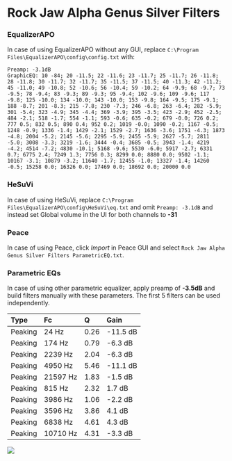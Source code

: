 # Rock Jaw Alpha Genus Silver Filters

### EqualizerAPO
In case of using EqualizerAPO without any GUI, replace `C:\Program Files\EqualizerAPO\config\config.txt`
with:
```
Preamp: -3.1dB
GraphicEQ: 10 -84; 20 -11.5; 22 -11.6; 23 -11.7; 25 -11.7; 26 -11.8; 28 -11.8; 30 -11.7; 32 -11.7; 35 -11.5; 37 -11.5; 40 -11.3; 42 -11.2; 45 -11.0; 49 -10.8; 52 -10.6; 56 -10.4; 59 -10.2; 64 -9.9; 68 -9.7; 73 -9.5; 78 -9.4; 83 -9.3; 89 -9.3; 95 -9.4; 102 -9.6; 109 -9.6; 117 -9.8; 125 -10.0; 134 -10.0; 143 -10.0; 153 -9.8; 164 -9.5; 175 -9.1; 188 -8.7; 201 -8.3; 215 -7.8; 230 -7.3; 246 -6.8; 263 -6.4; 282 -5.9; 301 -5.4; 323 -4.9; 345 -4.4; 369 -3.9; 395 -3.5; 423 -2.9; 452 -2.5; 484 -2.1; 518 -1.7; 554 -1.1; 593 -0.6; 635 -0.2; 679 -0.0; 726 0.2; 777 0.5; 832 0.5; 890 0.4; 952 0.2; 1019 -0.0; 1090 -0.2; 1167 -0.5; 1248 -0.9; 1336 -1.4; 1429 -2.1; 1529 -2.7; 1636 -3.6; 1751 -4.3; 1873 -4.8; 2004 -5.2; 2145 -5.6; 2295 -5.9; 2455 -5.9; 2627 -5.7; 2811 -5.0; 3008 -3.3; 3219 -1.6; 3444 -0.4; 3685 -0.5; 3943 -1.4; 4219 -4.2; 4514 -7.2; 4830 -10.1; 5168 -9.6; 5530 -6.0; 5917 -2.7; 6331 0.7; 6775 2.4; 7249 1.3; 7756 0.3; 8299 0.0; 8880 0.0; 9502 -1.1; 10167 -3.1; 10879 -3.2; 11640 -1.7; 12455 -1.0; 13327 -1.4; 14260 -0.5; 15258 0.0; 16326 0.0; 17469 0.0; 18692 0.0; 20000 0.0
```

### HeSuVi
In case of using HeSuVi, replace `C:\Program Files\EqualizerAPO\config\HeSuVi\eq.txt` and omit `Preamp:
-3.1dB` and instead set Global volume in the UI for both channels to **-31**

### Peace
In case of using Peace, click *Import* in Peace GUI and select `Rock Jaw Alpha Genus Silver Filters ParametricEQ.txt`.

### Parametric EQs
In case of using other parametric equalizer, apply preamp of **-3.5dB** and build filters manually with
these parameters. The first 5 filters can be used independently.

| Type    | Fc       |    Q | Gain     |
|:--------|:---------|:-----|:---------|
| Peaking | 24 Hz    | 0.26 | -11.5 dB |
| Peaking | 174 Hz   | 0.79 | -6.3 dB  |
| Peaking | 2239 Hz  | 2.04 | -6.3 dB  |
| Peaking | 4950 Hz  | 5.46 | -11.1 dB |
| Peaking | 21597 Hz | 1.83 | -1.5 dB  |
| Peaking | 815 Hz   | 2.32 | 1.7 dB   |
| Peaking | 3986 Hz  | 1.06 | -2.2 dB  |
| Peaking | 3596 Hz  | 3.86 | 4.1 dB   |
| Peaking | 6838 Hz  | 4.61 | 4.3 dB   |
| Peaking | 10710 Hz | 4.31 | -3.3 dB  |

![](https://raw.githubusercontent.com/jaakkopasanen/AutoEq/master/results/innerfidelity/sbaf-serious/Rock%20Jaw%20Alpha%20Genus%20Silver%20Filters/Rock%20Jaw%20Alpha%20Genus%20Silver%20Filters.png)